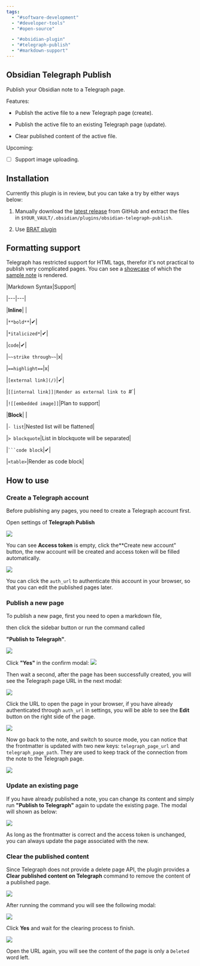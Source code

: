 ```yaml
---
tags:
  - "#software-development"
  - "#developer-tools"
  - "#open-source"

  - "#obsidian-plugin"
  - "#telegraph-publish"
  - "#markdown-support"
---
```

## Obsidian Telegraph Publish



Publish your Obsidian note to a Telegraph page.



Features:

- Publish the active file to a new Telegraph page (create).

- Publish the active file to an existing Telegraph page (update).

- Clear published content of the active file.



Upcoming:

- [ ] Support image uploading.



## Installation



Currently this plugin is in review, but you can take a try by either ways below:

1. Manually download the [latest release](https://github.com/reorx/obsidian-telegraph-publish/releases) from GitHub and extract the files in `$YOUR_VAULT/.obsidian/plugins/obsidian-telegraph-publish`.

2. Use [BRAT plugin](https://github.com/TfTHacker/obsidian42-brat)



## Formatting support



Telegraph has restricted support for HTML tags, therefor it's not practical to publish very complicated pages. You can see a [showcase](https://telegra.ph/2022031122-Test-telegraph-publish-02-03-12) of which the [sample note](./sample_note.md) is rendered.



|Markdown Syntax|Support|

|---|---|

|**Inline**| |

|`**bold**`|✔|

|`*italicized*`|✔|

|`code`|✔|

|`~~strike through~~`|x|

|`==highlight==`|x|

|`[external link](/)`|✔|

|`[[internal link]]|Render as external link to `#`|

|`![[embedded image]]`|Plan to support|

|**Block**| |

|`- list`|Nested list will be flattened|

|`> blockquote`|List in blockquote will be separated|

|<code>\`\`\`code block</code>|✔|

|`<table>`|Render as code block|



## How to use



### Create a Telegraph account



Before publishing any pages, you need to create a Telegraph account first.



Open settings of **Telegraph Publish**



![](images/settings.png)



You can see **Access token** is empty, click the**Create new account" button, the new account will be created and access token will be filled automatically.



![](images/settings-done.png)



You can click the `auth_url` to authenticate this account in your browser, so that you can edit the published pages later.



### Publish a new page



To publish a new page, first you need to open a markdown file,

then click the sidebar button or run the command called

**"Publish to Telegraph"**.



![](images/command-create.png)



Click **"Yes"** in the confirm modal: ![](images/create-confirm.png)



Then wait a second, after the page has been successfully created, you will see the Telegraph page URL in the next modal:



![](images/create-success.png)



Click the URL to open the page in your browser, if you have already authenticated through `auth_url` in settings, you will be able to see the **Edit** button on the right side of the page.



![](images/telegraph-edit.png)



Now go back to the note, and switch to source mode, you can notice that the frontmatter is updated with two new keys: `telegraph_page_url` and `telegraph_page_path`. They are used to keep track of the connection from the note to the Telegraph page.



![](images/frontmatter.png)



### Update an existing page



If you have already published a note, you can change its content and simply run **"Publish to Telegraph"** again to update the existing page. The modal will shown as below:



![](images/update-confirm.png)



As long as the frontmatter is correct and the access token is unchanged, you can always update the page associated with the new.



### Clear the published content



Since Telegraph does not provide a delete page API, the plugin provides a **Clear published content on Telegraph** command to remove the content of a published page.



![](images/command-clear.png)



After running the command you will see the following modal:



![](images/confirm-clear.png)



Click **Yes** and wait for the clearing process to finish.



![](images/clear-success.png)



Open the URL again, you will see the content of the page is only a `Deleted` word left.

